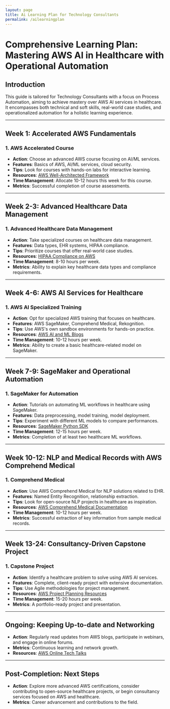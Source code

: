 ```yaml
---
layout: page
title: Ai Learning Plan for Technology Consultants
permalink: /ailearningplan
---
```

# Comprehensive Learning Plan: Mastering AWS AI in Healthcare with Operational Automation

## Introduction
This guide is tailored for Technology Consultants with a focus on Process Automation, aiming to achieve mastery over AWS AI services in healthcare. It encompasses both technical and soft skills, real-world case studies, and operationalized automation for a holistic learning experience.

---

## Week 1: Accelerated AWS Fundamentals

### 1. AWS Accelerated Course
- **Action**: Choose an advanced AWS course focusing on AI/ML services.
- **Features**: Basics of AWS, AI/ML services, cloud security.
- **Tips**: Look for courses with hands-on labs for interactive learning.
- **Resources**: [AWS Well-Architected Framework](https://aws.amazon.com/architecture/well-architected/)
- **Time Management**: Allocate 10-12 hours this week for this course.
- **Metrics**: Successful completion of course assessments.

---

## Week 2-3: Advanced Healthcare Data Management

### 1. Advanced Healthcare Data Management
- **Action**: Take specialized courses on healthcare data management.
- **Features**: Data types, EHR systems, HIPAA compliance.
- **Tips**: Prioritize courses that offer real-world case studies.
- **Resources**: [HIPAA Compliance on AWS](https://aws.amazon.com/compliance/hipaa-compliance/)
- **Time Management**: 8-10 hours per week.
- **Metrics**: Ability to explain key healthcare data types and compliance requirements.

---

## Week 4-6: AWS AI Services for Healthcare

### 1. AWS AI Specialized Training
- **Action**: Opt for specialized AWS training that focuses on healthcare.
- **Features**: AWS SageMaker, Comprehend Medical, Rekognition.
- **Tips**: Use AWS's own sandbox environments for hands-on practice.
- **Resources**: [AWS AI and ML Blogs](https://aws.amazon.com/blogs/machine-learning/)
- **Time Management**: 10-12 hours per week.
- **Metrics**: Ability to create a basic healthcare-related model on SageMaker.

---

## Week 7-9: SageMaker and Operational Automation

### 1. SageMaker for Automation
- **Action**: Tutorials on automating ML workflows in healthcare using SageMaker.
- **Features**: Data preprocessing, model training, model deployment.
- **Tips**: Experiment with different ML models to compare performances.
- **Resources**: [SageMaker Python SDK](https://sagemaker.readthedocs.io/en/stable/)
- **Time Management**: 12-15 hours per week.
- **Metrics**: Completion of at least two healthcare ML workflows.

---

## Week 10-12: NLP and Medical Records with AWS Comprehend Medical

### 1. Comprehend Medical
- **Action**: Use AWS Comprehend Medical for NLP solutions related to EHR.
- **Features**: Named Entity Recognition, relationship extraction.
- **Tips**: Look for open-source NLP projects in healthcare as inspiration.
- **Resources**: [AWS Comprehend Medical Documentation](https://docs.aws.amazon.com/comprehend/latest/dg/what-is.html)
- **Time Management**: 10-12 hours per week.
- **Metrics**: Successful extraction of key information from sample medical records.

---

## Week 13-24: Consultancy-Driven Capstone Project

### 1. Capstone Project
- **Action**: Identify a healthcare problem to solve using AWS AI services.
- **Features**: Complete, client-ready project with extensive documentation.
- **Tips**: Use Agile methodologies for project management.
- **Resources**: [AWS Project Planning Resources](https://aws.amazon.com/architecture/planning/)
- **Time Management**: 15-20 hours per week.
- **Metrics**: A portfolio-ready project and presentation.

---

## Ongoing: Keeping Up-to-date and Networking

- **Action**: Regularly read updates from AWS blogs, participate in webinars, and engage in online forums.
- **Metrics**: Continuous learning and network growth.
- **Resources**: [AWS Online Tech Talks](https://aws.amazon.com/about-aws/events/monthlywebinarseries/)

---

## Post-Completion: Next Steps

- **Action**: Explore more advanced AWS certifications, consider contributing to open-source healthcare projects, or begin consultancy services focused on AWS and healthcare.
- **Metrics**: Career advancement and contributions to the field.


